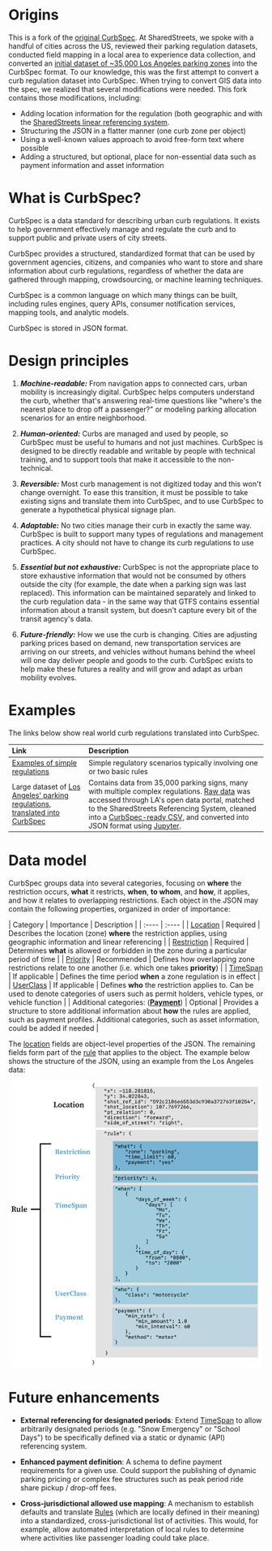 # Origins
This is a fork of the [original CurbSpec](https://github.com/jfh01/CurbSpec). At SharedStreets, we spoke with a handful of cities across the US, reviewed their parking regulation datasets, conducted field mapping in a local area to experience data collection, and converted an [initial dataset of ~35,000 Los Angeles parking zones](/conversions) into the CurbSpec format. To our knowledge, this was the first attempt to convert a curb regulation dataset into CurbSpec. When trying to convert GIS data into the spec, we realized that several modifications were needed. This fork contains those modifications, including:
- Adding location information for the regulation (both geographic and with the [SharedStreets linear referencing system](https://sharedstreets.io/how-the-sharedstreets-referencing-system-works/).
- Structuring the JSON in a flatter manner (one curb zone per object)
- Using a well-known values approach to avoid free-form text where possible
- Adding a structured, but optional, place for non-essential data such as payment information and asset information

# What is CurbSpec?
CurbSpec is a data standard for describing urban curb regulations. It exists to help government effectively manage and regulate the curb and to support public and private users of city streets.

CurbSpec provides a structured, standardized format that can be used by government agencies, citizens, and companies who want to store and share information about curb regulations, regardless of whether the data are gathered through mapping, crowdsourcing, or machine learning techniques.

CurbSpec is a common language on which many things can be built, including rules engines, query APIs, consumer notification services, mapping tools, and analytic models.

CurbSpec is stored in JSON format.

# Design principles
1. ***Machine-readable:*** From navigation apps to connected cars, urban mobility is increasingly digital. CurbSpec helps computers understand the curb, whether that's answering real-time questions like "where's the nearest place to drop off a passenger?" or modeling parking allocation scenarios for an entire neighborhood.

1. ***Human-oriented:*** Curbs are managed and used by people, so CurbSpec must be useful to humans and not just machines. CurbSpec is designed to be directly readable and writable by people with technical training, and to support tools that make it accessible to the non-technical.

1. ***Reversible:*** Most curb management is not digitized today and this won't change overnight. To ease this transition, it must be possible to take existing signs and translate them into CurbSpec, and to use CurbSpec to generate a hypothetical physical signage plan.

1. ***Adaptable:*** No two cities manage their curb in exactly the same way. CurbSpec is built to support many types of regulations and management practices. A city should not have to change its curb regulations to use CurbSpec.

1. ***Essential but not exhaustive:*** CurbSpec is not the appropriate place to store exhaustive information that would not be consumed by others outside the city (for example, the date when a parking sign was last replaced). This information can be maintained separately and linked to the curb regulation data - in the same way that GTFS contains essential information about a transit system, but doesn't capture every bit of the transit agency's data.

1. ***Future-friendly:*** How we use the curb is changing. Cities are adjusting parking prices based on demand, new transportation services are arriving on our streets, and vehicles without humans behind the wheel will one day deliver people and goods to the curb. CurbSpec exists to help make these futures a reality and will grow and adapt as urban mobility evolves.

# Examples
The links below show real world curb regulations translated into CurbSpec.

| Link | Description |
| :---- | :---- |
| [Examples of simple regulations](examples/simple_examples.md) | Simple regulatory scenarios typically involving one or two basic rules  |
| Large dataset of [Los Angeles' parking regulations, translated into CurbSpec](/conversions/LA_CurbSpec.json) | Contains data from 35,000 parking signs, many with multiple complex regulations. [Raw data](https://geohub.lacity.org/datasets/71c26db1ad614faab1047cc8c3686ece_28) was accessed through LA's open data portal, matched to the SharedStreets Referencing System, cleaned into a [CurbSpec-ready CSV](/conversions/prepped_data.csv), and converted into JSON format using [Jupyter](https://github.com/sharedstreets/CurbSpec/blob/master/conversions/CSV%20to%20JSON%20parking%20rules.ipynb).

# Data model

CurbSpec groups data into several categories, focusing on **where** the restriction occurs, **what** it restricts, **when**, **to whom**, and **how**, it applies, and how it relates to overlapping restrictions. Each object in the JSON may contain the following properties, organized in order of importance:

| Category | Importance | Description |
| :---- | :---- |
| [Location](Location.md) | Required | Describes the location (zone) **where** the restriction applies, using geographic information and linear referencing |
| [Restriction](Restriction.md) | Required | Determines **what** is allowed or forbidden in the zone during a particular period of time |
| [Priority](Priority.md) | Recommended | Defines how overlapping zone restrictions relate to one another (i.e. which one takes **priority**) |
| [TimeSpan](TimeSpan.md) | If applicable | Defines the time period **when** a zone regulation is in effect |
| [UserClass](UserClass.md) | If applicable | Defines **who** the restriction applies to. Can be used to denote categories of users such as permit holders, vehicle types, or vehicle function |
| Additional categories: (**[Payment](Payment.md)**) | Optional | Provides a structure to store additional information about **how** the rules are applied, such as payment profiles. Additional categories, such as asset information, could be added if needed |

The [location](Location.md) fields are object-level properties of the JSON. The remaining fields form part of the [rule](Rule.md) that applies to the object. The example below shows the structure of the JSON, using an example from the Los Angeles data:

<img src="images/data_model.png" width=500>


# Future enhancements
* **External referencing for designated periods**: Extend [TimeSpan](TimeSpan.md) to allow arbitrarily designated periods (e.g. "Snow Emergency" or "School Days") to be specifically defined via a static or dynamic (API) referencing system.

* **Enhanced payment definition**: A schema to define payment requirements for a given use. Could support the publishing of dynamic parking pricing or complex fee structures such as peak period ride share pickup / drop-off fees.

* **Cross-jurisdictional allowed use mapping**: A mechanism to establish defaults and translate [Rules](Rule.md) (which are locally defined in their meaning) into a standardized, cross-jurisdictional list of activities. This would, for example, allow automated interpretation of local rules to determine where activities like passenger loading could take place.
